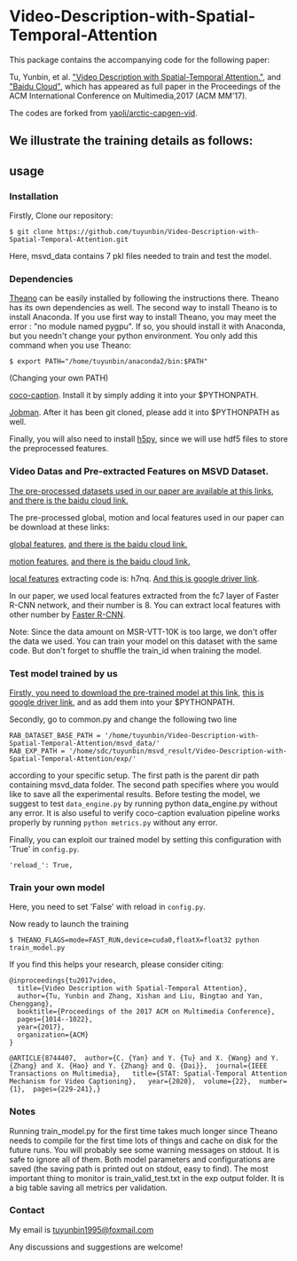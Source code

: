 # Video-Description-with-Spatial-Temporal-Attention
This package contains the accompanying code for the following paper:

Tu, Yunbin, et al. ["Video Description with Spatial-Temporal Attention."](https://dl.acm.org/citation.cfm?id=3123266.3123354), and ["Baidu Cloud"](https://pan.baidu.com/s/1Aooe0aJ8Xid9gjtfTRn1_A&shfl=sharepset), which has appeared as full paper in the Proceedings of the ACM International Conference on Multimedia,2017 (ACM MM'17). 

The codes are forked from [yaoli/arctic-capgen-vid](https://github.com/yaoli/arctic-capgen-vid).

## We illustrate the training details as follows:

## usage

### Installation

Firstly, Clone our repository:
```
$ git clone https://github.com/tuyunbin/Video-Description-with-Spatial-Temporal-Attention.git
```

Here, msvd_data contains 7 pkl files needed to train and test the model.
### Dependencies

[Theano](http://deeplearning.net/software/theano/install.html) can be easily installed by following the instructions there. Theano has its own dependencies as well. The second way to install Theano is to install Anaconda. If you use first way to install Theano, you may meet the error : "no module named pygpu". If so, you should install it with Anaconda, but you needn't change your python environment. You only add this command when you use Theano:
```
$ export PATH="/home/tuyunbin/anaconda2/bin:$PATH"
```
(Changing your own PATH)

[coco-caption](https://github.com/tylin/coco-caption). Install it by simply adding it into your $PYTHONPATH.

[Jobman](http://deeplearning.net/software/jobman/install.html). After it has been git cloned, please add it into $PYTHONPATH as well.

Finally, you will also need to install [h5py](https://pypi.org/project/h5py/), since we will use hdf5 files to store the preprocessed features.

### Video Datas and Pre-extracted Features on MSVD Dataset.

[The pre-processed datasets used in our paper are available at this links](https://drive.google.com/file/d/1LyfN6s8xKju-iad8M3OvaqFeoPT4aQV9/view?usp=sharing), [and there is the baidu cloud link.](https://pan.baidu.com/s/1o-RlsSaLlxYJHzkhhKwQxw)

The pre-processed global, motion and local features used in our paper can be download at these links:

[global features](https://drive.google.com/file/d/1tiZg3q7RJtMJbFzgUeS0NyGsfuXce8yh/view?usp=sharing), [and there is the baidu cloud link.](https://pan.baidu.com/s/1xUKRUC_zl2CG_CrPPNKfww)

[motion features](https://drive.google.com/file/d/1U0Spn3dsDamhDT_Akx-ySHvpZlgOsx9B/view?usp=sharing), [and there is the baidu cloud link.](https://pan.baidu.com/s/1n-ITIIhddak0X-rXmACSWw)

[local features](https://pan.baidu.com/s/1DmYH6FmtKLmepLnBMOcDFw)
extracting code is: h7nq. [And this is google driver link](https://drive.google.com/open?id=1j82Cb-cy4Oz5NxYHUZGvKGLPSx_oFFlM).

In our paper, we used local features extracted from the fc7 layer of Faster R-CNN network, and their number is 8. You can extract local features with other number by [Faster R-CNN](https://github.com/rbgirshick/py-faster-rcnn).

Note: Since the data amount on MSR-VTT-10K is too large, we don't offer the data we used. You can train your model on this dataset with the same code. But don't forget to shuffle the train_id when training the model. 

### Test model trained by us

[Firstly, you need to download the pre-trained model at this link](https://pan.baidu.com/s/1lGCDpqd0pbb5ot1P-Nw4bg), [this is google driver link](https://drive.google.com/open?id=1gEXiI1X78-NXB6Qg00p2RXfpJYUjYYUQ), and as add them into your $PYTHONPATH. 

Secondly, go to common.py and change the following two line 
```
RAB_DATASET_BASE_PATH = '/home/tuyunbin/Video-Description-with-Spatial-Temporal-Attention/msvd_data/' 
RAB_EXP_PATH = '/home/sdc/tuyunbin/msvd_result/Video-Description-with-Spatial-Temporal-Attention/exp/' 
```
according to your specific setup. The first path is the parent dir path containing msvd_data folder. The second path specifies where you would like to save all the experimental results.
Before testing the model, we suggest to test ```data_engine.py``` by running python data_engine.py without any error.
It is also useful to verify coco-caption evaluation pipeline works properly by running ```python metrics.py``` without any error.

Finally, you can exploit our trained model by setting this configuration with 'True' in ```config.py```.
```
'reload_': True,
```

### Train your own model
Here, you need to set 'False' with reload in ```config.py```.

Now ready to launch the training
```
$ THEANO_FLAGS=mode=FAST_RUN,device=cuda0,floatX=float32 python train_model.py
```

If you find this helps your research, please consider citing:
```
@inproceedings{tu2017video,
  title={Video Description with Spatial-Temporal Attention},
  author={Tu, Yunbin and Zhang, Xishan and Liu, Bingtao and Yan, Chenggang},
  booktitle={Proceedings of the 2017 ACM on Multimedia Conference},
  pages={1014--1022},
  year={2017},
  organization={ACM}
}

@ARTICLE{8744407,  author={C. {Yan} and Y. {Tu} and X. {Wang} and Y. {Zhang} and X. {Hao} and Y. {Zhang} and Q. {Dai}},  journal={IEEE Transactions on Multimedia},   title={STAT: Spatial-Temporal Attention Mechanism for Video Captioning},   year={2020},  volume={22},  number={1},  pages={229-241},}
```

### Notes

Running train_model.py for the first time takes much longer since Theano needs to compile for the first time lots of things and cache on disk for the future runs. You will probably see some warning messages on stdout. It is safe to ignore all of them. Both model parameters and configurations are saved (the saving path is printed out on stdout, easy to find). The most important thing to monitor is train_valid_test.txt in the exp output folder. It is a big table saving all metrics per validation. 

### Contact
My email is tuyunbin1995@foxmail.com

Any discussions and suggestions are welcome!
